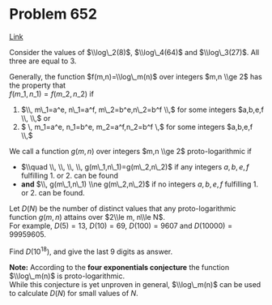 # Problem 652

[Link](https://projecteuler.net/problem=652)

Consider the values of $\\log\_2(8)$, $\\log\_4(64)$ and $\\log\_3(27)$. All three are equal to $3$.

Generally, the function $f(m,n)=\\log\_m(n)$ over integers $m,n \\ge 2$ has the property that  
$f(m\_1,n\_1)=f(m\_2,n\_2)$ if 

1.  $\\, m\_1=a^e, n\_1=a^f, m\_2=b^e,n\_2=b^f \\,$ for some integers $a,b,e,f \\, \\,$ or
2.  $ \\, m\_1=a^e, n\_1=b^e, m\_2=a^f,n\_2=b^f \\,$ for some integers $a,b,e,f \\,$

We call a function $g(m,n)$ over integers $m,n \\ge 2$ proto-logarithmic if 

*   $\\quad \\, \\, \\, \\, g(m\_1,n\_1)=g(m\_2,n\_2)$ if any integers $a,b,e,f$ fulfilling 1. or 2. can be found
*   **and** $\\, g(m\_1,n\_1) \\ne g(m\_2,n\_2)$ if no integers $a,b,e,f$ fulfilling 1. or 2. can be found.

Let $D(N)$ be the number of distinct values that any proto-logarithmic function $g(m,n)$ attains over $2\\le m, n\\le N$.  
For example, $D(5)=13$, $D(10)=69$, $D(100)=9607$ and $D(10000)=99959605$.

Find $D(10^{18})$, and give the last $9$ digits as answer.

  
**Note:** According to the **four exponentials conjecture** the function $\\log\_m(n)$ is proto-logarithmic.  
While this conjecture is yet unproven in general, $\\log\_m(n)$ can be used to calculate $D(N)$ for small values of $N$.